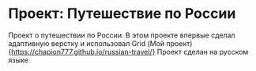 # Проект: Путешествие по России

Проект о путешествии по России.
В этом проекте впервые сделал адаптивную верстку и использовал Grid
(Мой проект) {https://chapion777.github.io/russian-travel/}
Проект сделан на русском языке